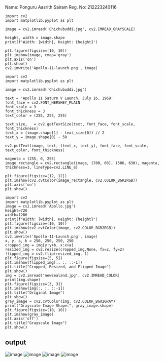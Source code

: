 Name: Ponguru Aasrith Sairam
Reg. No: 212223240116
```
import cv2
import matplotlib.pyplot as plt

image = cv2.imread('Chichubuddi.jpg', cv2.IMREAD_GRAYSCALE)

height, width = image.shape
print(f'Width: {width}, Height: {height}')

plt.figure(figsize=[10, 10])
plt.imshow(image, cmap='gray')
plt.axis('on')  
plt.show()
cv2.imwrite('Apollo-11-launch.png', image)

import cv2
import matplotlib.pyplot as plt

image = cv2.imread('Chichubuddi.jpg')

text = 'Apollo 11 Saturn V Launch, July 16, 1969'
font_face = cv2.FONT_HERSHEY_PLAIN
font_scale = 3
font_thickness = 3
text_color = (255, 255, 255)  

text_size, _ = cv2.getTextSize(text, font_face, font_scale, font_thickness)
text_x = (image.shape[1] - text_size[0]) // 2  
text_y = image.shape[0] - 50  

cv2.putText(image, text, (text_x, text_y), font_face, font_scale, text_color, font_thickness)

magenta = (255, 0, 255)  
image_rectangle = cv2.rectangle(image, (700, 60), (500, 630), magenta, thickness=3, lineType=cv2.LINE_8)

plt.figure(figsize=[12, 12])
plt.imshow(cv2.cvtColor(image_rectangle, cv2.COLOR_BGR2RGB))
plt.axis('on')
plt.show()
```
```
import cv2
import matplotlib.pyplot as plt
image = cv2.imread('Apollo.jpg')
height=720
width=1280
print(f"Width: {width}, Height: {height}")
plt.figure(figsize=(10, 10))
plt.imshow(cv2.cvtColor(image, cv2.COLOR_BGR2RGB))
plt.show()
cv2.imwrite('Apollo-11-Launch.png', image)
x, y, a, b = 250, 250, 250, 250
cropped_img = img[y:y+b, x:x+a]
resized_img = cv2.resize(cropped_img,None, fx=2, fy=2)
flipped_img = cv2.flip(resized_img, 1)
plt.figure(figsize=[5, 5])
plt.imshow(flipped_img[:, :, ::-1])
plt.title("Cropped, Resized, and Flipped Image")
plt.show()
img = cv2.imread('newzealand.jpg', cv2.IMREAD_COLOR)
print(img.shape)
plt.figure(figsize=[3, 3])
plt.imshow(img[:, :, ::-1])
plt.title("Original Image")
plt.show()
gray_image = cv2.cvtColor(img, cv2.COLOR_BGR2GRAY)
print("Grayscale Image Shape:", gray_image.shape)
plt.figure(figsize=(10, 10))
plt.imshow(gray_image)
plt.axis('off')
plt.title("Grayscale Image")
plt.show()
```
## output
![image](https://github.com/user-attachments/assets/4ae3beda-9a80-4fb1-9296-3c78b4293ee2)
![image](https://github.com/user-attachments/assets/9dd379d1-c5d3-419e-a9d2-63964f5d11fe)
![image](https://github.com/user-attachments/assets/ca74b001-87f7-44f1-8951-3c4d775f0abe)
![image](https://github.com/user-attachments/assets/133cfeef-d451-46bd-9e5f-1425cbbba5d1)

